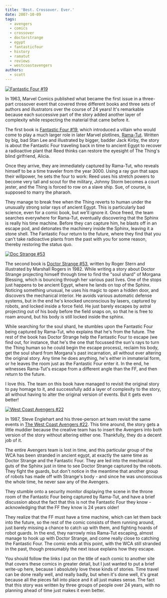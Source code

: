 ```yaml
---
title: 'Best. Crossover. Ever.'
date: 2007-10-09
tags:
  - avengers
  - comics
  - crossover
  - doctorstrange
  - egypt
  - fantasticfour
  - history
  - ramatut
  - reviews
  - westcoastavengers
authors:
  - scott
---
```


[![Fantastic Four #19](/images/1383976864_0a252da9bb.jpg)](http://www.flickr.com/photos/spaceninja/1383976864/)

In 1963, Marvel Comics published what became the first issue in a three-part crossover event that covered three different books and three sets of authors and illustrators over the course of 24 years! It's remarkable because each successive part of the story added another layer of complexity while respecting the material that came before it.

The first book is [Fantastic Four #19](http://bullyscomics.blogspot.com/2007/08/time-time-time-see-whats-become-of-me.html), which introduced a villain who would come to play a much larger role in later Marvel plotlines, [Rama-Tut](http://en.wikipedia.org/wiki/Rama-Tut). Written by big, bad Stan Lee and illustrated by bigger, badder Jack Kirby, the story is about the Fantastic Four traveling back in time to ancient Egypt to recover a radioactive plant that Reed thinks can restore the eyesight of The Thing's blind girlfriend, Alicia.

Once they arrive, they are immediately captured by Rama-Tut, who reveals himself to be a time traveler from the year 3000. Using a ray gun that saps their willpower, he sets the four to work: Reed uses his stretch powers to become very tall and scout for the military, Johnny Storm becomes a court jester, and the Thing is forced to row on a slave ship. Sue, of course, is supposed to marry the pharaoh.

They manage to break free when the Thing reverts to human under the unusually strong solar rays of ancient Egypt. This is particularly bad science, even for a comic book, but we'll ignore it. Once freed, the team searches everywhere for Rama-Tut, eventually discovering that the Sphinx is really his time machine. Before they can capture him, he blasts off in an escape pod, and detonates the machinery inside the Sphinx, leaving it a stone shell. The Fantastic Four return to the future, where they find that you can't take radioactive plants from the past with you for some reason, thereby restoring the status quo.

[![Doc Strange #53](/images/1383976960_3f195438ec_m.jpg)](http://www.flickr.com/photos/spaceninja/1383976960/)

The second book is [Doctor Strange #53](http://bullyscomics.blogspot.com/2007/08/time-time-time-see-whats-become-of-me-2.html), written by Roger Stern and illustrated by Marshall Rogers in 1982. While writing a story about Doctor Strange projecting himself through time to find the "soul shard" of Morgana Blessing, which is bouncing through her various past lives. One of the stops just happens to be ancient Egypt, where he lands on top of the Sphinx. Noticing something unusual, he uses his magic to open a hidden door, and discovers the mechanical interior. He avoids various automatic defense systems, but in the end he's knocked unconscious by lasers, captured by robots, and locked inside a force field. He just barely escapes by astral projecting out of his body before the field snaps on, so that he is free to roam around, but his body is still locked inside the sphinx.

While searching for the soul shard, he stumbles upon the Fantastic Four being captured by Rama-Tut, who explains that he's from the future. The rest of the book has Doctor Strange help the Fantastic Four to escape (we find out, for instance, that he's the one that focussed the sun's rays to turn the Thing human so he could begin the escape process), reclaim his body, get the soul shard from Morgana's past incarnation, all without ever altering the original story. Any time he does anything, he's either in immaterial form, or he leaves the room just as the Fantastic Four enter it. In the end, he witnesses Rama-Tut's escape from a different angle than the FF, and then return to the future.

I love this. The team on this book have managed to revisit the original story to pay homage to it, and successfully add a layer of complexity to the story, all without having to alter the original version of events. But it gets even better!

[![West Coast Avengers #22](/images/1383977052_33e064755c_m.jpg)](http://www.flickr.com/photos/spaceninja/1383977052/)

In 1987, Steve Englehart and his three-person art team revisit the same events in [The West Coast Avengers #22](http://bullyscomics.blogspot.com/2007/08/time-time-time-see-whats-become-of-me-3.html). This time around, the story gets a little muddier because the creative team has to insert the Avengers into both version of the story without altering either one. Thankfully, they do a decent job of it.

The entire Avengers team is lost in time, and this particular group of the WCA has been stranded in ancient egypt, at exactly the same time as Doctor Strange and the Fantastic Four. They are led into the mechanical guts of the Sphinx just in time to see Doctor Strange captured by the robots. They fight the guards, but don't notice in the meantime that another group of robots has made off with Strange's body - and since he was unconscious the whole time, he never saw any of the Avengers.

They stumble onto a security monitor displaying the scene in the throne room of the Fantastic Four being captured by Rama-Tut, and have a brief discussion about the fact that this is not the Fantastic Four they know - acknowledging that the FF they know is 24 years older!

They realize that the FF must have a time machine, which can let them back into the future, so the rest of the comic consists of them running around, just barely missing a chance to catch up with them, and fighting hoards of robot guards. In the end, they narrowly miss Rama-Tut escaping, almost manage to hook up with Doctor Strange, and come really close to catching the Fantastic Four. The comic ends at this point, with the WCA still stranded in the past, though presumably the next issue explains how they escape.

You should follow the links I put on the title of each comic to another site that covers these comics in greater detail, but I just wanted to put a brief write-up here, because I absolutely love these kinds of stories. Time travel can be done really well, and really badly, but when it's done well, it's great because all the pieces fall into place and it all just makes sense. The fact that this story was written by three groups of people over 24 years, with no planning ahead of time just makes it even better.

